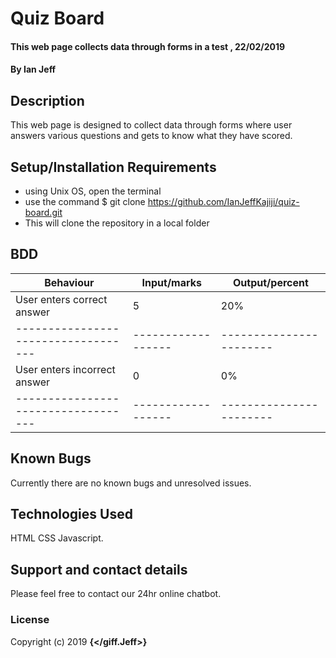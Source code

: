 # Quiz Board
#### This web page collects data through forms in a test , 22/02/2019
#### By **Ian Jeff**
## Description
This web page is designed to collect data through forms where user answers various questions and gets to know what they have scored.
## Setup/Installation Requirements
* using Unix OS, open the terminal
* use the command $ git clone https://github.com/IanJeffKajiji/quiz-board.git
* This will clone the repository in a local folder
## BDD

  Behaviour                        |  Input/marks     | Output/percent        |
-----------------------------------|------------------|-----------------------|
  User enters correct answer       |  5               | 20%                   |
-----------------------------------|------------------|-----------------------|                               
  User enters incorrect answer     |  0               | 0%                    |
-----------------------------------|------------------|-----------------------|                    
## Known Bugs
Currently there are no known bugs and unresolved issues.
## Technologies Used
HTML
CSS
Javascript.
## Support and contact details
Please feel free to contact our 24hr online chatbot.
### License
Copyright (c) 2019 **{</giff.Jeff>}**
